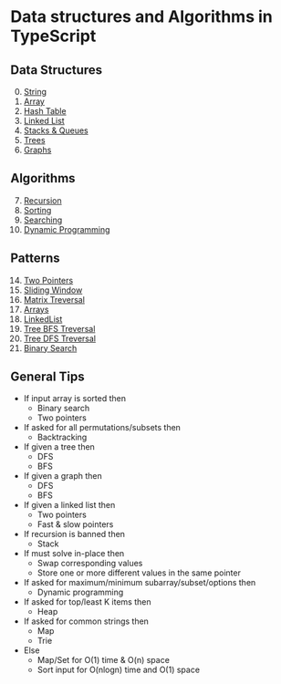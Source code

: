 # Data structures and Algorithms in TypeScript

## Data Structures

0. [String](src/5.String)
1. [Array](src/6.Array)
2. [Hash Table](src/7.HashTable)
3. [Linked List](src/8.LinkedLists)
4. [Stacks & Queues](src/9.Stacks&Queues)
5. [Trees](src/10.Trees)
6. [Graphs](src/11.Graphs)

## Algorithms

7. [Recursion](src/12.Recursion)
8. [Sorting](src/13.Sorting)
9. [Searching](src/14.Searching)
10. [Dynamic Programming](src/15.DynamicProgramming)

## Patterns

14. [Two Pointers](src/Pattern-TwoPointers)
15. [Sliding Window](src/Pattern-SlidingWIndow)
16. [Matrix Treversal](src/Pattern-Matrix)
17. [Arrays](src/6.Array)
18. [LinkedList](src/8.LinkedLists)
19. [Tree BFS Treversal](src/Pattern-BFS)
20. [Tree DFS Treversal](src/Pattern-DFS)
21. [Binary Search](src/Pattern-BinarySearch)

## General Tips

- If input array is sorted then
  - Binary search
  - Two pointers
- If asked for all permutations/subsets then
  - Backtracking
- If given a tree then
  - DFS
  - BFS
- If given a graph then
  - DFS
  - BFS
- If given a linked list then
  - Two pointers
  - Fast & slow pointers
- If recursion is banned then
  - Stack
- If must solve in-place then
  - Swap corresponding values
  - Store one or more different values in the same pointer
- If asked for maximum/minimum subarray/subset/options then
  - Dynamic programming
- If asked for top/least K items then
  - Heap
- If asked for common strings then
  - Map
  - Trie
- Else
  - Map/Set for O(1) time & O(n) space
  - Sort input for O(nlogn) time and O(1) space
